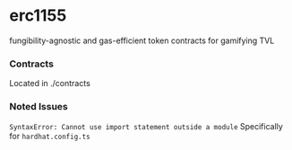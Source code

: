 # erc1155

fungibility-agnostic and gas-efficient token contracts for gamifying TVL

### Contracts

Located in ./contracts

### Noted Issues

`SyntaxError: Cannot use import statement outside a module`
Specifically for `hardhat.config.ts`
